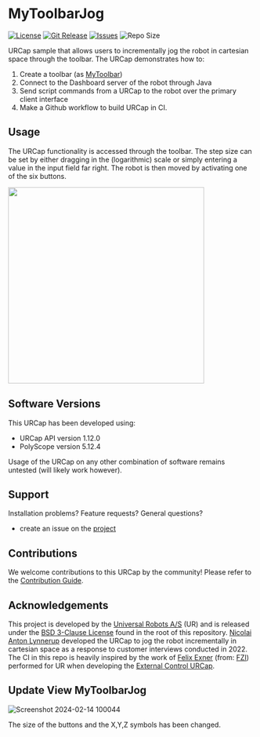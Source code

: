 # MyToolbarJog

[![License](https://img.shields.io/github/license/UniversalRobots/MyToolbarJog?label=License&style=flat-square)](LICENSE)
[![Git Release](https://img.shields.io/github/release/UniversalRobots/MyToolbarJog?label=Release&style=flat-square)](https://github.com/UniversalRobots/MyToolbarJog/releases)
[![Issues](https://img.shields.io/github/issues/UniversalRobots/MyToolBarJog?label=Issues&style=flat-square)](https://github.com/UniversalRobots/MyToolbarJog/issues)
![Repo Size](https://img.shields.io/github/languages/code-size/UniversalRobots/MyToolBarJog?label=Size&style=flat-square)


URCap sample that allows users to incrementally jog the robot in cartesian space through the toolbar. The URCap demonstrates how to:

1. Create a toolbar (as [MyToolbar](https://github.com/UniversalRobots/MyToolbar))
2. Connect to the Dashboard server of the robot through Java
3. Send script commands from a URCap to the robot over the primary client interface
4. Make a Github workflow to build URCap in CI.

## Usage

The URCap functionality is accessed through the toolbar. The step size can be set by either dragging in the (logarithmic) scale or simply entering a value in the input field far right. The robot is then moved by activating one of the six buttons.

<img height="400" src="media/mytoolbarjog.png">

## Software Versions
This URCap has been developed using:
- URCap API version 1.12.0
- PolyScope version 5.12.4

Usage of the URCap on any other combination of software remains untested (will likely work however).

## Support

Installation problems? Feature requests? General questions?
* create an issue on the [project](https://github.com/UniversalRobots/MyToolbarJog/issues)

## Contributions

We welcome contributions to this URCap by the community! Please refer to the [Contribution Guide](CONTRIBUTING.md).

## Acknowledgements

This project is developed by the [Universal Robots A/S](https://universal-robots.com/) (UR) and is released under the [BSD 3-Clause License](LICENSE) found in the root of this repository. [Nicolai Anton Lynnerup](https://github.com/naly-ur) developed the URCap to jog the robot incrementally in cartesian space as a response to customer interviews conducted in 2022. The CI in this repo is heavily inspired by the work of [
Felix Exner](https://github.com/fmauch) (from: [FZI](https://www.fzi.de/)) performed for UR when developing the [External Control URCap](https://github.com/UniversalRobots/Universal_Robots_ExternalControl_URCap).

## Update View MyToolbarJog

![Screenshot 2024-02-14 100044](https://github.com/SVJ750/MyToolbarJog/assets/104130454/eef6a1cf-90e8-4b8a-82a1-1c19b43fba2b)


The size of the buttons and the X,Y,Z symbols has been changed.
